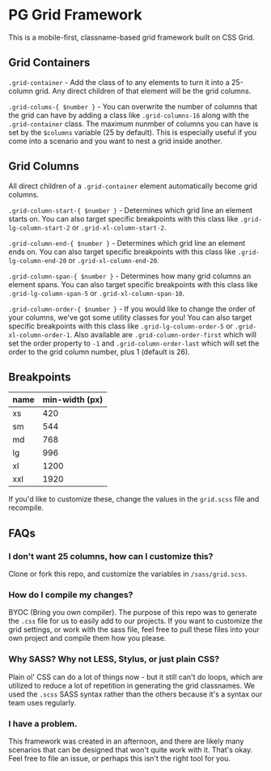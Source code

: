 # PG Grid Framework

This is a mobile-first, classname-based grid framework built on CSS Grid.

## Grid Containers

`.grid-container` - Add the class of  to any elements to turn it into a 25-column grid.
Any direct children of that element will be the grid columns.

`.grid-colums-{ $number }` - You can overwrite the number of columns that the grid can have by adding a class like `.grid-columns-16` along with the `.grid-container` class. The maximum nunmber of columns you can have is set by the `$columns` variable (25 by default). This is especially useful if you come into a scenario and you want to nest a grid inside another.

## Grid Columns

All direct children of a `.grid-container` element automatically become grid columns.

`.grid-column-start-{ $number }` - Determines which grid line an element starts on. You can also target specific breakpoints with this class like `.grid-lg-column-start-2` or `.grid-xl-column-start-2`.

`.grid-column-end-{ $number }` - Determines which grid line an element ends on. You can also target specific breakpoints with this class like `.grid-lg-column-end-20` or `.grid-xl-column-end-20`.

`.grid-column-span-{ $number }` - Determines how many grid columns an element spans. You can also target specific breakpoints with this class like `.grid-lg-column-span-5` or `.grid-xl-column-span-10`.

`.grid-column-order-{ $number }` - If you would like to change the order of your columns, we've got some utility classes for you! You can also target specific breakpoints with this class like `.grid-lg-column-order-5` or `.grid-xl-column-order-1`. Also available are `.grid-column-order-first` which will set the order property to `-1` and `.grid-column-order-last` which will set the order to the grid column number, plus 1 (default is 26).

## Breakpoints

| name | min-width (px) |
| --- | --- |
| xs | 420 |
| sm | 544 |
| md | 768 |
| lg | 996 |
| xl | 1200 |
| xxl | 1920 |

If you'd like to customize these, change the values in the `grid.scss` file and recompile.

## FAQs

### I don't want 25 columns, how can I customize this?

Clone or fork this repo, and customize the variables in `/sass/grid.scss`.

### How do I compile my changes?

BYOC (Bring you own compiler).
The purpose of this repo was to generate the `.css` file for us to easily add to our projects.
If you want to customize the grid settings, or work with the sass file, feel free to pull these files into your own project and compile them how you please. 

### Why SASS? Why not LESS, Stylus, or just plain CSS?

Plain ol' CSS can do a lot of things now - but it still can't do loops, which are utilized to reduce a lot of repetition in generating the grid classnames.
We used the `.scss` SASS syntax rather than the others because it's a syntax our team uses regularly.

### I have a problem. 

This framework was created in an afternoon, and there are likely many scenarios that can be designed that won't quite work with it. That's okay. Feel free to file an issue, or perhaps this isn't the right tool for you. 